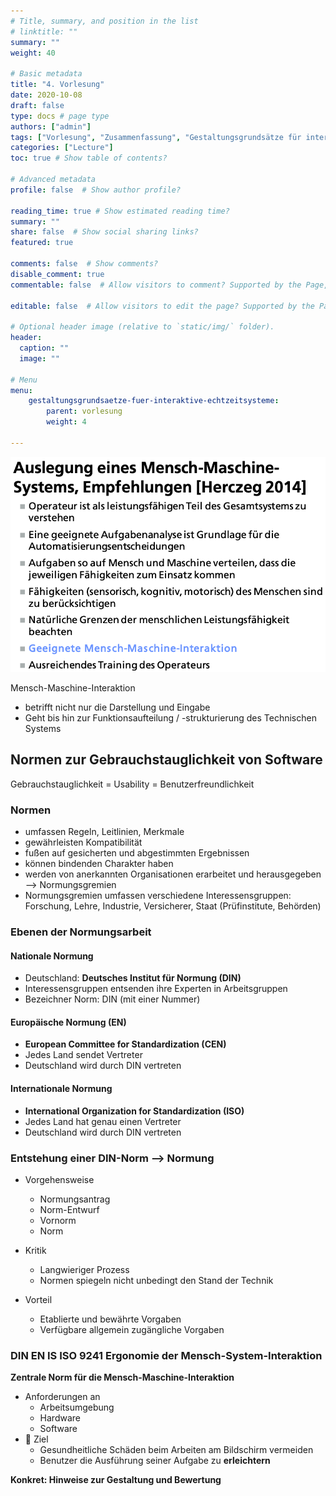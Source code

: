 ```yaml
---
# Title, summary, and position in the list
# linktitle: ""
summary: ""
weight: 40

# Basic metadata
title: "4. Vorlesung"
date: 2020-10-08
draft: false
type: docs # page type
authors: ["admin"]
tags: ["Vorlesung", "Zusammenfassung", "Gestaltungsgrundsätze für interaktive Echtzeitsysteme"]
categories: ["Lecture"]
toc: true # Show table of contents?

# Advanced metadata
profile: false  # Show author profile?

reading_time: true # Show estimated reading time?
summary: ""
share: false  # Show social sharing links?
featured: true

comments: false  # Show comments?
disable_comment: true
commentable: false  # Allow visitors to comment? Supported by the Page, Post, and Docs content types.

editable: false  # Allow visitors to edit the page? Supported by the Page, Post, and Docs content types.

# Optional header image (relative to `static/img/` folder).
header:
  caption: ""
  image: ""

# Menu
menu: 
    gestaltungsgrundsaetze-fuer-interaktive-echtzeitsysteme:
        parent: vorlesung
        weight: 4

---
```


<img src="https://raw.githubusercontent.com/EckoTan0804/upic-repo/master/uPic/截屏2020-10-08%2016.19.14.png" alt="截屏2020-10-08 16.19.14" style="zoom:80%;" />

Mensch-Maschine-Interaktion
- betrifft nicht nur die Darstellung und Eingabe
- Geht bis hin zur Funktionsaufteilung / -strukturierung des
Technischen Systems

## Normen zur Gebrauchstauglichkeit von Software

Gebrauchstauglichkeit = Usability = Benutzerfreundlichkeit

### Normen

- umfassen Regeln, Leitlinien, Merkmale
- gewährleisten Kompatibilität
- fußen auf gesicherten und abgestimmten Ergebnissen
- können bindenden Charakter haben
- werden von anerkannten Organisationen erarbeitet und herausgegeben --> Normungsgremien
- Normungsgremien umfassen verschiedene Interessensgruppen: Forschung, Lehre, Industrie, Versicherer, Staat (Prüfinstitute, Behörden)

### Ebenen der Normungsarbeit

#### Nationale Normung

- Deutschland: **Deutsches Institut für Normung (DIN)**
- Interessensgruppen entsenden ihre Experten in Arbeitsgruppen 
- Bezeichner Norm: DIN (mit einer Nummer)

#### Europäische Normung (EN)

- **European Committee for Standardization (CEN)**
- Jedes Land sendet Vertreter
- Deutschland wird durch DIN vertreten

#### Internationale Normung

- **International Organization for Standardization (ISO)**
- Jedes Land hat genau einen Vertreter
- Deutschland wird durch DIN vertreten

### Entstehung einer DIN-Norm --> Normung

- Vorgehensweise
  - Normungsantrag 
  - Norm-Entwurf
  - Vornorm
  - Norm

- Kritik
  - Langwieriger Prozess
  - Normen spiegeln nicht unbedingt den Stand der Technik
- Vorteil
  - Etablierte und bewährte Vorgaben
  - Verfügbare allgemein zugängliche Vorgaben

### DIN EN IS ISO 9241 Ergonomie der Mensch-System-Interaktion
**Zentrale Norm für die Mensch-Maschine-Interaktion**

- Anforderungen an
  - Arbeitsumgebung 
  - Hardware
  - Software
- 🎯 Ziel
  - Gesundheitliche Schäden beim Arbeiten am Bildschirm vermeiden
  - Benutzer die Ausführung seiner Aufgabe zu **erleichtern**

**Konkret: Hinweise zur Gestaltung und Bewertung**

